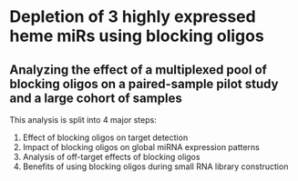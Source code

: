 # Depletion of 3 highly expressed heme miRs using blocking oligos

## Analyzing the effect of a multiplexed pool of blocking oligos on a paired-sample pilot study and a large cohort of samples

This analysis is split into 4 major steps:

1. Effect of blocking oligos on target detection
2. Impact of blocking oligos on global miRNA expression patterns
3. Analysis of off-target effects of blocking oligos
4. Benefits of using blocking oligos during small RNA library construction

